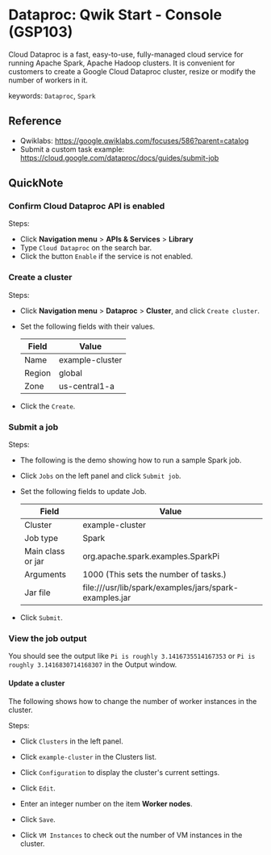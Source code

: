 # Dataproc: Qwik Start - Console (GSP103)



Cloud Dataproc is a fast, easy-to-use, fully-managed cloud service for running Apache Spark, Apache Hadoop clusters. It is convenient for customers to create a Google Cloud Dataproc cluster, resize or modify the number of workers in it.



keywords: `Dataproc`, `Spark`



## Reference

* Qwiklabs: <https://google.qwiklabs.com/focuses/586?parent=catalog>
* Submit a custom task example: https://cloud.google.com/dataproc/docs/guides/submit-job



## QuickNote



### Confirm Cloud Dataproc API is enabled

Steps:

*   Click **Navigation menu** > **APIs & Services** > **Library**
*   Type `Cloud Dataproc` on the search bar.
*   Click the button `Enable` if the service is not enabled.



### Create a cluster

Steps:

*   Click **Navigation menu** > **Dataproc** > **Cluster**, and click `Create cluster`.

*   Set the following fields with their values.

    | Field  | Value           |
    | ------ | --------------- |
    | Name   | example-cluster |
    | Region | global          |
    | Zone   | us-central1-a   |

*   Click the `Create`.



### Submit a job

Steps:

*   The following is the demo showing how to run a sample Spark job.

*   Click `Jobs` on the left panel and click `Submit job`. 

*   Set the following fields to update Job.

    | Field             | Value                                                  |
    | ----------------- | ------------------------------------------------------ |
    | Cluster           | example-cluster                                        |
    | Job type          | Spark                                                  |
    | Main class or jar | org.apache.spark.examples.SparkPi                      |
    | Arguments         | 1000 (This sets the number of tasks.)                  |
    | Jar file          | file:///usr/lib/spark/examples/jars/spark-examples.jar |

*   Click `Submit`.



### View the job output

You should see the output like `Pi is roughly 3.1416735514167353` or `Pi is roughly 3.1416830714168307` in the Output window.



#### Update a cluster

The following shows how to change the number of worker instances in the cluster.

Steps:

*   Click `Clusters` in the left panel.
*   Click `example-cluster` in the Clusters list.
*   Click `Configuration` to display the cluster's current settings.
*   Click `Edit`.
*   Enter an integer number on the item **Worker nodes**.

*   Click `Save`.
*   Click `VM Instances` to check out the number of VM instances in the cluster.



















